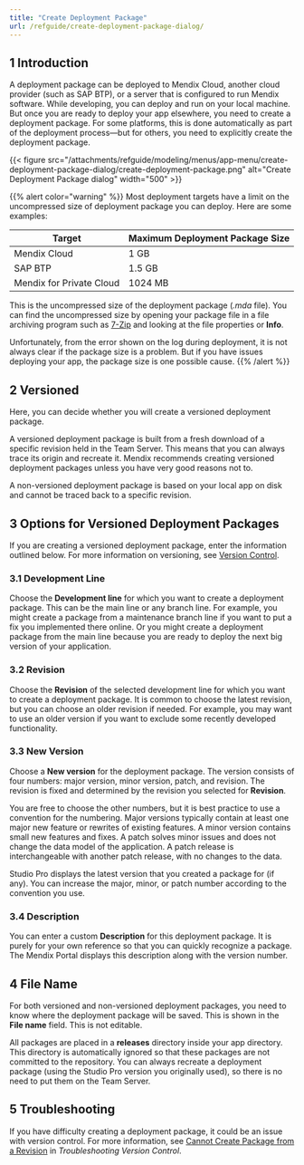 ```yaml
---
title: "Create Deployment Package"
url: /refguide/create-deployment-package-dialog/
---
```


## 1 Introduction

A deployment package can be deployed to Mendix Cloud, another cloud provider (such as SAP BTP), or a server that is configured to run Mendix software. While developing, you can deploy and run on your local machine. But once you are ready to deploy your app elsewhere, you need to create a deployment package. For some platforms, this is done automatically as part of the deployment process—but for others, you need to explicitly create the deployment package.

{{< figure src="/attachments/refguide/modeling/menus/app-menu/create-deployment-package-dialog/create-deployment-package.png" alt="Create Deployment Package dialog" width="500" >}}

{{% alert color="warning" %}}
Most deployment targets have a limit on the uncompressed size of deployment package you can deploy. Here are some examples:

| Target | Maximum Deployment Package Size |
| --- | --- |
| Mendix Cloud | 1 GB |
| SAP BTP | 1.5 GB |
| Mendix for Private Cloud | 1024 MB |

This is the uncompressed size of the deployment package (*.mda* file). You can find the uncompressed size by opening your package file in a file archiving program such as [7-Zip](https://www.7-zip.org/) and looking at the file properties or **Info**.

Unfortunately, from the error shown on the log during deployment, it is not always clear if the package size is a problem. But if you have issues deploying your app, the package size is one possible cause.
{{% /alert %}}

## 2 Versioned

Here, you can decide whether you will create a versioned deployment package.

A versioned deployment package is built from a fresh download of a specific revision held in the Team Server. This means that you can always trace its origin and recreate it. Mendix recommends creating versioned deployment packages unless you have very good reasons not to.

A non-versioned deployment package is based on your local app on disk and cannot be traced back to a specific revision.

## 3 Options for Versioned Deployment Packages

If you are creating a versioned deployment package, enter the information outlined below. For more information on versioning, see [Version Control](/refguide/version-control/).

### 3.1 Development Line

Choose the **Development line** for which you want to create a deployment package. This can be the main line or any branch line. For example, you might create a package from a maintenance branch line if you want to put a fix you implemented there online. Or you might create a deployment package from the main line because you are ready to deploy the next big version of your application.

### 3.2 Revision

Choose the **Revision** of the selected development line for which you want to create a deployment package. It is common to choose the latest revision, but you can choose an older revision if needed. For example, you may want to use an older version if you want to exclude some recently developed functionality.

### 3.3 New Version

Choose a **New version** for the deployment package. The version consists of four numbers: major version, minor version, patch, and revision. The revision is fixed and determined by the revision you selected for **Revision**.

You are free to choose the other numbers, but it is best practice to use a convention for the numbering. Major versions typically contain at least one major new feature or rewrites of existing features. A minor version contains small new features and fixes. A patch solves minor issues and does not change the data model of the application. A patch release is interchangeable with another patch release, with no changes to the data.

Studio Pro displays the latest version that you created a package for (if any). You can increase the major, minor, or patch number according to the convention you use.

### 3.4 Description

You can enter a custom **Description** for this deployment package. It is purely for your own reference so that you can quickly recognize a package. The Mendix Portal displays this description along with the version number.

## 4 File Name

For both versioned and non-versioned deployment packages, you need to know where the deployment package will be saved. This is shown in the **File name** field. This is not editable.

All packages are placed in a **releases** directory inside your app directory. This directory is automatically ignored so that these packages are not committed to the repository. You can always recreate a deployment package (using the Studio Pro version you originally used), so there is no need to put them on the Team Server.

## 5 Troubleshooting

If you have difficulty creating a deployment package, it could be an issue with version control. For more information, see [Cannot Create Package from a Revision](/refguide/troubleshoot-version-control-issues/#cannot-create-package) in *Troubleshooting Version Control*.

